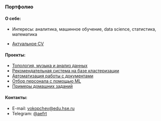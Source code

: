 ### Портфолио

#### О себе:

- Интересы: аналитика, машинное обучение, data science, статистика, математика

- [Актуальное CV](TODO)

#### Проекты:

- [Топология, музыка и анализ данных](https://github.com/aefrt/project-topology)
- [Рекомендательная система на базе кластеризации](https://github.com/aefrt/database-theory)
- [Автоматизация работы с документами](https://github.com/aefrt/ner-disclosure)
- [Отбор персонала с помощью ML](https://github.com/aefrt/automatization-recruiting)
- [Примеры домашних заданий](todo)

#### Контакты:

- E-mail: vokopchev@edu.hse.ru
- Telegram: [@aefrt](https://t.me/aefrt)

